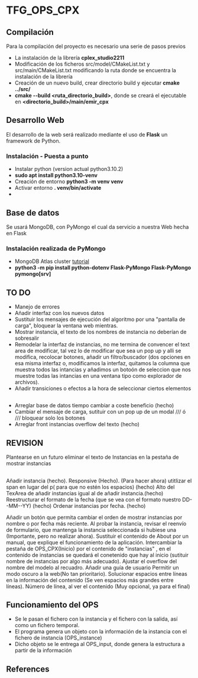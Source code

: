 # TFG_OPS_CPX
## Compilación
Para la compilación del proyecto es necesario una serie de pasos previos
* La instalación de la librería **cplex_studio2211**
* Modificación de los ficheros src/model/CMakeList.txt y src/main/CMakeList.txt modificando la ruta donde se encuentra la instalación de la librería
* Creación de un nuevo build, crear directorio build y ejecutar **cmake ../src/**
* **cmake --build <ruta_directorio_build>**, donde se creará el ejecutable en **<directorio_build>/main/emir_cpx**


## Desarrollo Web
El desarrollo de la web será realizado mediante el uso de **Flask** un framework de Python.
### Instalación - Puesta a punto
* Instalar python (version actual python3.10.2)
* **sudo apt install python3.10-venv**
* Creación de entorno **python3 -m venv venv**
* Activar entorno **. venv/bin/activate**
* 

## Base de datos
Se usará MongoDB, con PyMongo el cual da servicio a nuestra Web hecha en Flask
### Instalación realizada de PyMongo
* MongoDB Atlas cluster [tutorial](https://www.mongodb.com/docs/atlas/getting-started/?_ga=2.90501273.2090826799.1716903787-609048103.1716903786&_gac=1.217694626.1716903787.EAIaIQobChMI7Yba-rywhgMVmKloCR0ckgIpEAAYASAAEgLMrPD_BwE)
* **python3 -m pip install python-dotenv Flask-PyMongo Flask-PyMongo pymongo[srv]**


## TO DO
* Manejo de errores
* Añadir interfaz con los nuevos datos
* Sustituir los mensajes de ejecución del algoritmo por una "pantalla de carga", bloquear la ventana web mientras.
* Mostrar instancia, el texto de los nombres de instancia no deberían de sobresalir
* Remodelar la interfaz de instancias, no me termina de convencer el text area de modificar, tal vez lo de modificar que sea un pop up y alli se modifica, recolocar botones, añadir un filtro/buscador (dos opciones en esa misma interfaz o, modificamos la interfaz, quitamos la columna que muestra todos las intancias y añadimos un botoón  de seleccion que nos muestre todas las intancias en una ventana tipo como explorador de archivos).
* Añadir transiciones o efectos a la hora de seleccionar ciertos elementos

##

* Arreglar base de datos tiempo cambiar a coste beneficio (hecho)
* Cambiar el mensaje de carga, sutituir con un pop up de un modal /// ó /// bloquear solo los botones 
* Arreglar front instancias overflow del texto (hecho)

## REVISION
Plantearse en un futuro eliminar el texto de Instancias en la pestaña de mostrar instancias

##
Añadir  instancia (hecho).
Responsive (Hecho).
(Para hacer ahora) utitlizar el span en lugar del p( para que no estén los espacios) (hecho)
Alto del TexArea de añadir instancias igual al de añadir instancia.(hecho)
Reestructurar el formato de la fecha (que se vea con el formato nuestro DD--MM--YY) (hecho)
Ordenar instancias por fecha. (hecho)

Añadir un botón que permita cambiar el orden de mostrar instancias por nombre o por fecha más reciente.
Al probar la instancia, revisar el reenvío de formulario, que mantenga la instancia seleccionada si hubiese una (Importante, pero no realizar ahora).
Sustituir el contenido de About por un manual, que explique el funcionamiento de la aplicación.
Intercambiar la pestaña de OPS_CPX(Inicio) por el contenido de "instancias" , en el contenido de instancias se quedará el conetenido que hay al inicio (sutituir nombre de instancias por algo más adecuado).
Ajustar el overflow del nombre del modelo al recuadro.
Añadir una guía de usuario
Permitir un modo oscuro a la web(No tan prioritario).
Solucionar espacios entre líneas en la información del contenido (Se ven espacios más grandes entre líneas).
Número de línea, al ver el contenido (Muy opcional, ya para el final)


## Funcionamiento del OPS
* Se le pasan el fichero con la instancia y el fichero con la salida, así como un fichero temporal. 
* El programa genera un objeto con la información de la instancia con el fichero de instancia (OPS_instance)
* Dicho objeto se le entrega al OPS_input, donde genera la estructura a partir de la información


## References
[](https://flask.palletsprojects.com/en/3.0.x/)
[](https://flask.palletsprojects.com/en/3.0.x/deploying/)
[](https://docs.python.org/es/3.8/library/venv.html)
[](https://www.mongodb.com/resources/products/compatibilities/setting-up-flask-with-mongodb)
[](https://wtforms.readthedocs.io/en/2.3.x/)
[](https://getbootstrap.com/docs/4.0/)